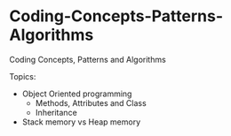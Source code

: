 # Coding-Concepts-Patterns-Algorithms
Coding Concepts, Patterns and Algorithms


Topics:
- Object Oriented programming
    - Methods, Attributes and Class
    - Inheritance
- Stack memory vs Heap memory
